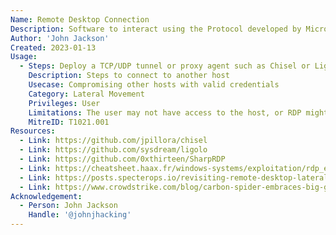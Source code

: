 ```yaml
---
Name: Remote Desktop Connection
Description: Software to interact using the Protocol developed by Microsoft which provides a user with a graphical interface to connect to another system over a network connection.
Author: 'John Jackson'
Created: 2023-01-13
Usage:
  - Steps: Deploy a TCP/UDP tunnel or proxy agent such as Chisel or Ligolo. Once on the internal network, connect to the first machine via xfreerdp (Linux) or Remote         Desktop Connection (Windows). Open up the Windows start menu and type in Remote Desktop Connection. Click on it and enter in the IP address of a host on the network.     Pivot to another host with valid credentials. Alternatively, something headless such as SharpRDP can be used. If RDP isnt enabled but you have credentials for a         domain admin, or a user with administrative access to the target system - you can possibly use crackmapexec to enable RDP (but be advised its loud) by using: sudo       crackmapexec smb x.x.x.x -u user -p password -M rdp -o ACTION=enable 
    Description: Steps to connect to another host
    Usecase: Compromising other hosts with valid credentials
    Category: Lateral Movement
    Privileges: User
    Limitations: The user may not have access to the host, or RDP might be disabled. The user might not be in the right access group. Internal access to the network is needed.
    MitreID: T1021.001
Resources:
  - Link: https://github.com/jpillora/chisel
  - Link: https://github.com/sysdream/ligolo
  - Link: https://github.com/0xthirteen/SharpRDP
  - Link: https://cheatsheet.haax.fr/windows-systems/exploitation/rdp_exploitation/
  - Link: https://posts.specterops.io/revisiting-remote-desktop-lateral-movement-8fb905cb46c3
  - Link: https://www.crowdstrike.com/blog/carbon-spider-embraces-big-game-hunting-part-1
Acknowledgement:
  - Person: John Jackson
    Handle: '@johnjhacking'
---
```

